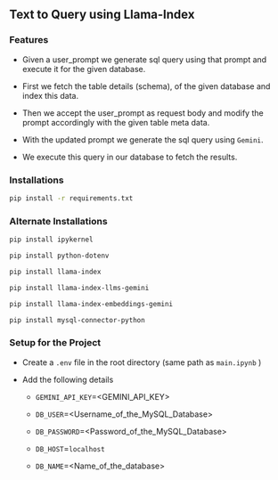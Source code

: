 ## Text to Query using Llama-Index

### Features

- Given a user_prompt we generate sql query using that prompt and execute it for the given database.

- First we fetch the table details (schema), of the given database and index this data.

- Then we accept the user_prompt as request body and modify the prompt accordingly with the given table meta data.

- With the updated prompt we generate the sql query using `Gemini`.

- We execute this query in our database to fetch the results.


### Installations

```bash
pip install -r requirements.txt
```


### Alternate Installations

```bash
pip install ipykernel
```

```bash
pip install python-dotenv
```


```bash
pip install llama-index
```


```bash
pip install llama-index-llms-gemini
```

```bash
pip install llama-index-embeddings-gemini
```

```bash
pip install mysql-connector-python
```

### Setup for the Project

- Create a `.env` file in the root directory (same path as `main.ipynb` )

- Add the following details 

    - `GEMINI_API_KEY`=<GEMINI_API_KEY>

    - `DB_USER`=<Username_of_the_MySQL_Database>

    - `DB_PASSWORD`=<Password_of_the_MySQL_Database>

    - `DB_HOST`=`localhost`

    - `DB_NAME`=<Name_of_the_database>